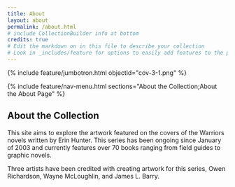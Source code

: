 ```yaml
---
title: About
layout: about
permalink: /about.html
# include CollectionBuilder info at bottom
credits: true
# Edit the markdown on in this file to describe your collection
# Look in _includes/feature for options to easily add features to the page
---
```


{% include feature/jumbotron.html objectid="cov-3-1.png" %}

{% include feature/nav-menu.html sections="About the Collection;About the About Page" %}

## About the Collection

This site aims to explore the artwork featured on the covers of the Warriors novels written by Erin Hunter. This series has been ongoing since January of 2003 and currently features over 70 books ranging from field guides to graphic novels.

Three artists have been credited with creating artwork for this series, Owen Richardson, Wayne McLoughlin, and James L. Barry.
